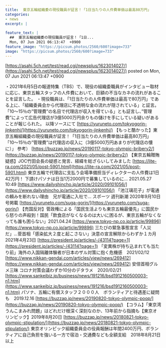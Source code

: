 ```yaml
---
title:  東京五輪組織委の現役職員が証言！「1日当たりの人件費単価は最高80万円」  
categories:
- news
excerpt: |
  
feature_text: |
  ##  東京五輪組織委の現役職員が証言！「1日...
  Mon, 07 Jun 2021 06:13:47  +0900
feature_image: "https://picsum.photos/2560/600?image=733"
image: "https://picsum.photos/2560/600?image=733"
---
```


[https://asahi.5ch.net/test/read.cgi/newsplus/1623014027/](https://asahi.5ch.net/test/read.cgi/newsplus/1623014027/)
posted on Mon, 07 Jun 2021 06:13:47  +0900

<!--more-->

・2021年6月5日の報道特集（TBS）で、現役の組織委職員がインタビュー取材に応じ、東京五輪スタッフの人件費において、巨額の不当なカネの流れがあることを証言した。 ・現役職員は、「1日当たりの人件費単価は最高で80万円」である上に、「組織委員会から代理店に不透明な金の流れが隠されている」と証言。「10〜15％の”管理費”の名目で代理店が収入を得ている」とも証言し、”管理費”によって広告代理店が3億5000万円余りもの儲けを手にしている疑いがあることが報じられた。 以降ソースにて [https://yuruneto.com/tokyogorin-jinkenhi/](https://yuruneto.com/tokyogorin-jinkenhi/) 【もっと酷かった】東京五輪組織委の現役職員が証言！「1日当たりの人件費単価は最高80万円」「10〜15％の”管理費”は代理店の収入に（3億5000万円あまりが代理店の懐に）」 参考） [https://buzzap.jp/news/20190117-tokyo-olympic-bribery2/](https://buzzap.jp/news/20190117-tokyo-olympic-bribery2/) 【東京五輪贈賄疑惑】JOC竹田会長の疑惑と発言、経緯を総ざらいしてみました [https://lite-ra.com/2021/05/post-5901.html](https://lite-ra.com/2021/05/post-5901.html) 東京五輪で代理店に支払う会場準備担当ディレクターの人件費は1日42万円！ 下請けパソナは日当1万2000円で募集しているのに… 2021.05.27 10:49 [https://www.dailyshincho.jp/article/2020/09101056/](https://www.dailyshincho.jp/article/2020/09101056/) 「池江璃花子」が電通の頼みを断れない理由　兄が電通に入社で… スポーツ 週刊新潮 2020年9月10日号掲載 [https://yuruneto.com/suga-gorin/](https://yuruneto.com/suga-gorin/) 【売国反対】菅政権による「国民生活よりも東京五輪最優先」に国民から怒りの声殺到！国民「飲食店がなくなるのは大いに困るが、東京五輪がなくなっても誰も困らない」2021.04.24 [https://www.tokyo-np.co.jp/article/99896](https://www.tokyo-np.co.jp/article/99896) 三たびの緊急事態宣言「人災だ」…菅首相「感染拡大２度と起こさない」決意の宣言解除からわずか１カ月 2021年4月23日 [https://president.jp/articles/-/43114?page=1](https://president.jp/articles/-/43114?page=1) 「変異株が持ち込まれても当たり前」海外の入国隔離体験者が日本のザル対策に抱く危機感　2021/02/12 [https://www.nikkan-gendai.com/articles/view/news/269412](https://www.nikkan-gendai.com/articles/view/news/269412) 安倍首相グルメ三昧 コロナ対策会議わずか10分のデタラメ　2020/02/21 [https://www.sankeibiz.jp/business/news/191216/bsd1912160500003-n1.htm](https://www.sankeibiz.jp/business/news/191216/bsd1912160500003-n1.htm) パソナ、五輪に有償スタッフ２０００人　ボランティアと待遇差に疑問も　2019.12.16 [https://buzzap.jp/news/20190820-tokyo-olympic-poop/](https://buzzap.jp/news/20190820-tokyo-olympic-poop/) 【コラム】「東京湾うんこまみれ問題」はどれだけ根深く深刻なのか、13年前から指摘も【東京オリンピック】2019年8月20日 [https://buzzap.jp/news/20180821-tokyo-olympic-stipulation/](https://buzzap.jp/news/20180821-tokyo-olympic-stipulation/) 東京オリンピック組織委員会の役員報酬は年間2400万円、ボランティアに自己負担を強いる一方で宿泊・交通費なども全額支給　2018年8月21日 以上

